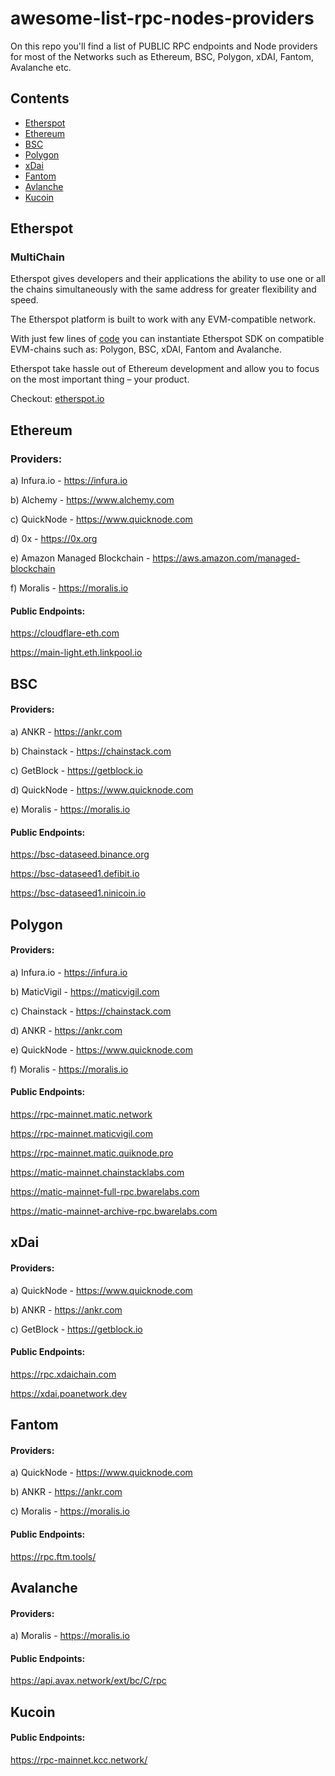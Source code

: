 # awesome-list-rpc-nodes-providers

On this repo you'll find a list of PUBLIC RPC endpoints and Node providers for most of the Networks such as Ethereum, BSC, Polygon, xDAI, Fantom, Avalanche etc.

## Contents

- [Etherspot](#etherspot)
- [Ethereum](#ethereum)
- [BSC](#bsc)
- [Polygon](#polygon)
- [xDai](#xdai)
- [Fantom](#fantom)
- [Avlanche](#avalanche)
- [Kucoin](#kucoin)


## Etherspot

### MultiChain

Etherspot gives developers and their applications the ability to use one or all the chains simultaneously with the same address for greater flexibility and speed.

The Etherspot platform is built to
work with any EVM-compatible network.

With just few lines of [code](https://docs.etherspot.dev/getting-started/supported-ethereum-chains) you can instantiate Etherspot SDK on compatible EVM-chains such as: Polygon, BSC, xDAI, Fantom and Avalanche.

Etherspot take hassle out of Ethereum development and allow you to focus on the most important thing – your product.


Checkout: [etherspot.io](https://etherspot.io/)


## Ethereum

### Providers:

a) Infura.io - https://infura.io

b) Alchemy - https://www.alchemy.com

c) QuickNode - https://www.quicknode.com

d) 0x - https://0x.org

e) Amazon Managed Blockchain - https://aws.amazon.com/managed-blockchain

f) Moralis - https://moralis.io


#### Public Endpoints:

https://cloudflare-eth.com

https://main-light.eth.linkpool.io

## BSC

#### Providers:

a) ANKR - https://ankr.com

b) Chainstack - https://chainstack.com

c) GetBlock - https://getblock.io

d) QuickNode - https://www.quicknode.com

e) Moralis - https://moralis.io

#### Public Endpoints:

https://bsc-dataseed.binance.org

https://bsc-dataseed1.defibit.io

https://bsc-dataseed1.ninicoin.io

## Polygon

#### Providers:

a) Infura.io - https://infura.io

b) MaticVigil - https://maticvigil.com

c) Chainstack - https://chainstack.com

d) ANKR - https://ankr.com

e) QuickNode - https://www.quicknode.com

f) Moralis - https://moralis.io

#### Public Endpoints:
https://rpc-mainnet.matic.network

https://rpc-mainnet.maticvigil.com

https://rpc-mainnet.matic.quiknode.pro

https://matic-mainnet.chainstacklabs.com 

https://matic-mainnet-full-rpc.bwarelabs.com

https://matic-mainnet-archive-rpc.bwarelabs.com

## xDai

#### Providers:

a) QuickNode - https://www.quicknode.com

b) ANKR - https://ankr.com

c) GetBlock - https://getblock.io


#### Public Endpoints:

https://rpc.xdaichain.com

https://xdai.poanetwork.dev


## Fantom

#### Providers:

a) QuickNode - https://www.quicknode.com

b) ANKR - https://ankr.com

c) Moralis - https://moralis.io


#### Public Endpoints:

https://rpc.ftm.tools/


## Avalanche

#### Providers:

a) Moralis - https://moralis.io

#### Public Endpoints:

https://api.avax.network/ext/bc/C/rpc

## Kucoin

#### Public Endpoints:

https://rpc-mainnet.kcc.network/

